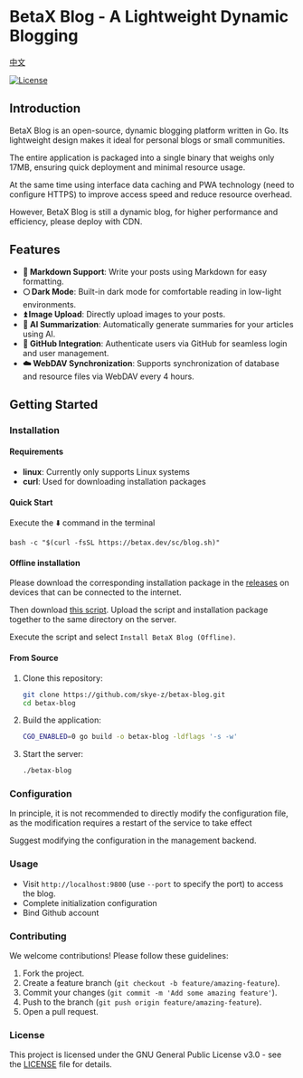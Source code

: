 # BetaX Blog - A Lightweight Dynamic Blogging

[中文](README_zh.md)

[![License](https://img.shields.io/badge/License-GPLv3-blue.svg)](https://www.gnu.org/licenses/gpl-3.0)

## Introduction

BetaX Blog is an open-source, dynamic blogging platform written in Go. Its lightweight design makes it ideal for personal blogs or small communities.

The entire application is packaged into a single binary that weighs only 17MB, ensuring quick deployment and minimal resource usage.

At the same time using interface data caching and PWA technology (need to configure HTTPS) to improve access speed and reduce resource overhead.

However, BetaX Blog is still a dynamic blog, for higher performance and efficiency, please deploy with CDN.

## Features

- **📄 Markdown Support**: Write your posts using Markdown for easy formatting.
- **🌕 Dark Mode**: Built-in dark mode for comfortable reading in low-light environments.
- **⏫ Image Upload**: Directly upload images to your posts.
- **🧠 AI Summarization**: Automatically generate summaries for your articles using AI.
- **🔗 GitHub Integration**: Authenticate users via GitHub for seamless login and user management.
- **☁️ WebDAV Synchronization**: Supports synchronization of database and resource files via WebDAV every 4 hours.

## Getting Started

### Installation

#### Requirements

- **linux**: Currently only supports Linux systems
- **curl**: Used for downloading installation packages

#### Quick Start

Execute the ⬇️ command in the terminal

```shell
bash -c "$(curl -fsSL https://betax.dev/sc/blog.sh)"
```

#### Offline installation

Please download the corresponding installation package in the [releases](https://github.com/skye-z/betax-blog/releases) on devices that can be connected to the internet.

Then download [this script](https://betax.dev/sc/blog.sh). Upload the script and installation package together to the same directory on the server.

Execute the script and select `Install BetaX Blog (Offline)`.

#### From Source

1. Clone this repository:
   ```bash
   git clone https://github.com/skye-z/betax-blog.git
   cd betax-blog
   ```
2. Build the application:
   ```bash
   CGO_ENABLED=0 go build -o betax-blog -ldflags '-s -w'
   ```
3. Start the server:
   ```bash
   ./betax-blog
   ```

### Configuration

In principle, it is not recommended to directly modify the configuration file, as the modification requires a restart of the service to take effect

Suggest modifying the configuration in the management backend.

### Usage

- Visit `http://localhost:9800` (use `--port` to specify the port) to access the blog.
- Complete initialization configuration
- Bind Github account

### Contributing

We welcome contributions! Please follow these guidelines:

1. Fork the project.
2. Create a feature branch (`git checkout -b feature/amazing-feature`).
3. Commit your changes (`git commit -m 'Add some amazing feature'`).
4. Push to the branch (`git push origin feature/amazing-feature`).
5. Open a pull request.

### License

This project is licensed under the GNU General Public License v3.0 - see the [LICENSE](LICENSE) file for details.
